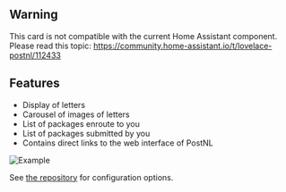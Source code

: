 ## Warning
This card is not compatible with the current Home Assistant component. Please read this topic: https://community.home-assistant.io/t/lovelace-postnl/112433

## Features

* Display of letters
* Carousel of images of letters
* List of packages enroute to you
* List of packages submitted by you
* Contains direct links to the web interface of PostNL

![Example](https://community-home-assistant-assets.s3.dualstack.us-west-2.amazonaws.com/original/3X/5/2/527bc612e6eb092f1d4887e9d6272c7b4278ec65.png)

See <a href="https://github.com/peternijssen/lovelace-postnl-card#example-usage" target="_blank">the repository</a> for configuration options.
